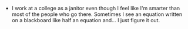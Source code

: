 -  I work at a college as a janitor even though I feel like I'm smarter than most of the people who go there. Sometimes I see an equation written on a blackboard like half an equation and... I just figure it out.

<!---
Kade-Powell/Kade-Powell is a ✨ special ✨ repository because its `README.md` (this file) appears on your GitHub profile.
You can click the Preview link to take a look at your changes.
--->

